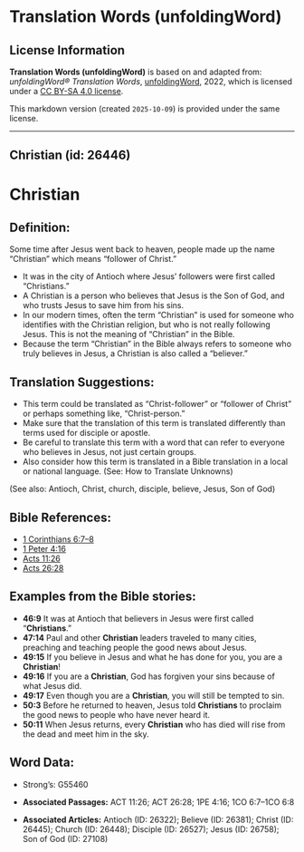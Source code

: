 # Translation Words (unfoldingWord)

## License Information

**Translation Words (unfoldingWord)** is based on and adapted from: _unfoldingWord® Translation Words_, [unfoldingWord](https://unfoldingword.org/utw), 2022, which is licensed under a [CC BY-SA 4.0 license](https://creativecommons.org/licenses/by-sa/4.0/legalcode.en).

This markdown version (created `2025-10-09`) is provided under the same license.



--------------------------------

## Christian (id: 26446)

Christian
=========

Definition:
-----------

Some time after Jesus went back to heaven, people made up the name “Christian” which means “follower of Christ.”

* It was in the city of Antioch where Jesus’ followers were first called “Christians.”
* A Christian is a person who believes that Jesus is the Son of God, and who trusts Jesus to save him from his sins.
* In our modern times, often the term “Christian” is used for someone who identifies with the Christian religion, but who is not really following Jesus. This is not the meaning of “Christian” in the Bible.
* Because the term “Christian” in the Bible always refers to someone who truly believes in Jesus, a Christian is also called a “believer.”

Translation Suggestions:
------------------------

* This term could be translated as “Christ\-follower” or “follower of Christ” or perhaps something like, “Christ\-person.”
* Make sure that the translation of this term is translated differently than terms used for disciple or apostle.
* Be careful to translate this term with a word that can refer to everyone who believes in Jesus, not just certain groups.
* Also consider how this term is translated in a Bible translation in a local or national language. (See: How to Translate Unknowns)

(See also: Antioch, Christ, church, disciple, believe, Jesus, Son of God)

Bible References:
-----------------

* [1 Corinthians 6:7–8](https://ref.ly/1Cor6:7-1Cor6:8)
* [1 Peter 4:16](https://ref.ly/1Pet4:16)
* [Acts 11:26](https://ref.ly/Acts11:26)
* [Acts 26:28](https://ref.ly/Acts26:28)

Examples from the Bible stories:
--------------------------------

* **46:9** It was at Antioch that believers in Jesus were first called “**Christians**.”
* **47:14** Paul and other **Christian** leaders traveled to many cities, preaching and teaching people the good news about Jesus.
* **49:15** If you believe in Jesus and what he has done for you, you are a **Christian**!
* **49:16** If you are a **Christian**, God has forgiven your sins because of what Jesus did.
* **49:17** Even though you are a **Christian**, you will still be tempted to sin.
* **50:3** Before he returned to heaven, Jesus told **Christians** to proclaim the good news to people who have never heard it.
* **50:11** When Jesus returns, every **Christian** who has died will rise from the dead and meet him in the sky.

Word Data:
----------

* Strong’s: G55460

* **Associated Passages:** ACT 11:26; ACT 26:28; 1PE 4:16; 1CO 6:7–1CO 6:8
* **Associated Articles:** Antioch (ID: 26322); Believe (ID: 26381); Christ (ID: 26445); Church (ID: 26448); Disciple (ID: 26527); Jesus (ID: 26758); Son of God (ID: 27108)

